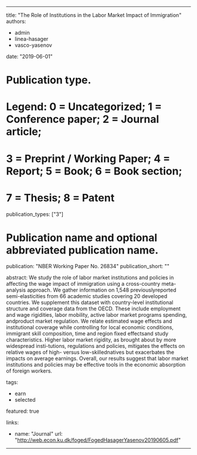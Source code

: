 
---
title: "The Role of Institutions in the Labor Market Impact of Immigration"
authors: 
- admin
- linea-hasager
- vasco-yasenov

date: "2019-06-01"

# Publication type.
# Legend: 0 = Uncategorized; 1 = Conference paper; 2 = Journal article;
# 3 = Preprint / Working Paper; 4 = Report; 5 = Book; 6 = Book section;
# 7 = Thesis; 8 = Patent
publication_types: ["3"]

# Publication name and optional abbreviated publication name.
publication: "NBER Working Paper No. 26834"
publication_short: ""

abstract: We study the role of labor market institutions and policies in affecting the wage impact of immigration using a cross-country meta-analysis approach. 
We gather information on 1,548 previouslyreported semi-elasticities from 66 academic studies covering 20 developed countries. 
We supplement this dataset with country-level institutional structure and coverage data from the OECD. 
These include employment and wage rigidities, labor mobility, active labor market programs spending, andproduct market regulation. 
We relate estimated wage effects and institutional coverage while controlling for local economic conditions, immigrant skill composition, time and region fixed effectsand study characteristics. 
Higher labor market rigidity, as brought about by more widespread insti-tutions, regulations and policies, mitigates the effects on relative wages of high- versus low-skillednatives but exacerbates the impacts on average earnings. 
Overall, our results suggest that labor market institutions and policies may be effective tools in the economic absorption of foreign workers.

tags:
- earn
- selected

featured: true

links:
  - name: "Journal"
    url: "http://web.econ.ku.dk/foged/FogedHasagerYasenov20190605.pdf"


---
